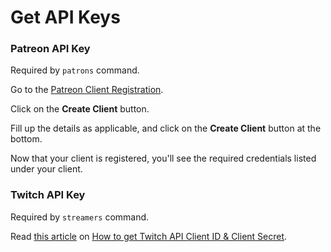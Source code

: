 # Get API Keys

### Patreon API Key

 Required by `patrons` command.

Go to the [Patreon Client Registration](https://www.patreon.com/portal/registration/register-clients).

Click on the **Create Client** button.

Fill up the details as applicable, and click on the **Create Client** button at the bottom.

Now that your client is registered, you'll see the required credentials listed under your client.

### Twitch API Key

 Required by `streamers` command.

Read [this article](https://dev.twitch.tv/docs/authentication/#registration) on [How to get Twitch API Client ID & Client Secret](https://dev.twitch.tv/docs/authentication/#registration).

